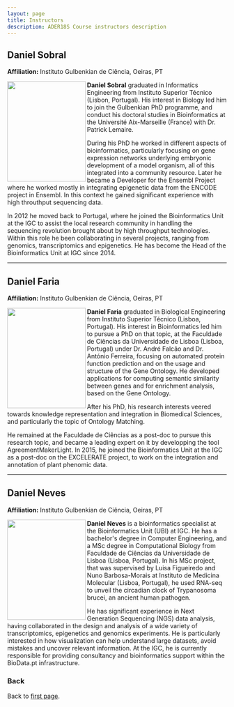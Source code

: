```yaml
---
layout: page
title: Instructors
description: ADER18S Course instructors description
---
```

## Daniel Sobral
**Affiliation:** Instituto Gulbenkian de Ciência, Oeiras, PT

  <img src="https://github.com/maccardoso/ADER18S/blob/master/assets/Daniel_Sobral.jpg" height=230 width=180 align="left"> 

**Daniel Sobral** graduated in Informatics Engineering from Instituto Superior Técnico (Lisbon, Portugal). His interest in Biology led him to join the Gulbenkian PhD programme, and conduct his doctoral studies in Bioinformatics at the Université Aix-Marseille (France) with Dr. Patrick Lemaire. 

During his PhD he worked in different aspects of bioinformatics, particularly focusing on gene expression networks underlying embryonic development of a model organism, all of this integrated into a community resource. Later he became a Developer for the Ensembl Project where he worked mostly in integrating epigenetic data from the ENCODE project in Ensembl. In this context he gained significant experience with high throuthput sequencing data. 

In 2012 he moved back to Portugal, where he joined the Bioinformatics Unit at the IGC to assist the local research community in handling the sequencing revolution brought about by high throughput technologies. Within this role he been collaborating in several projects, ranging from genomics, transcriptomics and epigenetics. He has become the Head of the Bioinformatics Unit at IGC since 2014. 

---

## Daniel Faria
**Affiliation:** Instituto Gulbenkian de Ciência, Oeiras, PT

 <img src="https://github.com/maccardoso/ADER18S/blob/master/assets/Daniel_Faria.jpg" height=230 width=180 align="left"> 
 
**Daniel Faria** graduated in Biological Engineering from Instituto Superior Técnico (Lisboa, Portugal). His interest in Bioinformatics led him to pursue a PhD on that topic, at the Faculdade de Ciências da Universidade de Lisboa (Lisboa, Portugal) under Dr. André Falcão and Dr. António Ferreira, focusing on automated protein function prediction and on the usage and structure of the Gene Ontology. He developed applications for computing semantic similarity between genes and for enrichment analysis, based on the Gene Ontology. 

After his PhD, his research interests veered towards knowledge representation and integration in Biomedical Sciences, and particularly the topic of Ontology Matching. 

He remained at the Faculdade de Ciências as a post-doc to pursue this research topic, and became a leading expert on it by developping the tool AgreementMakerLight. In 2015, he joined the Bioinformatics Unit at the IGC as a post-doc on the EXCELERATE project, to work on the integration and annotation of plant phenomic data.


---

## Daniel Neves
**Affiliation:** Instituto Gulbenkian de Ciência, Oeiras, PT

<img src="https://github.com/maccardoso/ADER18S/blob/master/assets/Daniel_Neves.jpg" height=230 width=180 align="left"> 

**Daniel Neves** is a bioinformatics specialist at the Bioinformatics Unit (UBI) at IGC. He has a bachelor's degree in Computer Engineering, and a MSc degree in Computational Biology from Faculdade de Ciências da Universidade de Lisboa (Lisboa, Portugal). In his MSc project, that was supervised by Luisa Figueiredo and Nuno Barbosa-Morais at Instituto de Medicina Molecular (Lisboa, Portugal), he used RNA-seq to unveil the circadian clock of Trypanosoma brucei, an ancient human pathogen. 

He has significant experience in Next Generation Sequencing (NGS) data analysis, having collaborated in the design and analysis of a wide variety of transcriptomics, epigenetics and genomics experiments. He is particularly interested in how visualization can help understand large datasets, avoid mistakes and uncover relevant information. At the IGC, he is currently responsible for providing consultancy and bioinformatics support within the BioData.pt infrastructure.



### Back

Back to [first page](https://gtpb.github.io/COURSE/).
